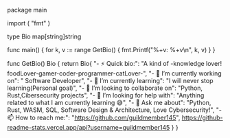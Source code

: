 package main

import (
	"fmt"
)

type Bio map[string]string

func main() {
	for k, v := range GetBio() {
		fmt.Printf("%+v: %+v\n", k, v)
	}
}

func GetBio() Bio {
	return Bio{
		"- ⚡ Quick bio:":                    "A kind of -knowledge lover! foodLover-gamer-coder-programmer-catLover-",
		"- 🔭 I’m currently working on":      " Software Developer",
		"- 🌱 I’m currently learning":        "I will never stop learning(Personal goal)",
		"- 👯 I’m looking to collaborate on": "Python, Rust,Cibersecurity projects",
		"- 🤔 I’m looking for help with":     "Anything related to what I am currently learning 😅",
		"- 💬 Ask me about":                  "Python, Rust, WASM, SQL, Software Design & Architecture, Love Cybersecurity!",
		"- 📫 How to reach me:":              "https://github.com/guildmember145",
         https://github-readme-stats.vercel.app/api?username=guildmember145
	}
}
